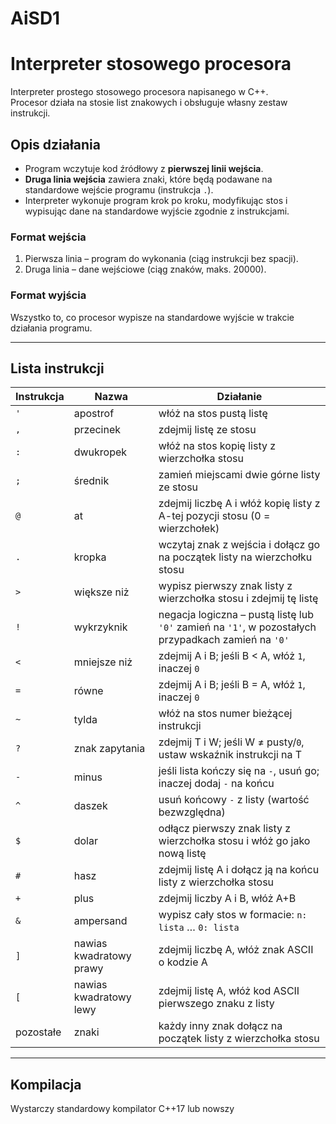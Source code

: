 # AiSD1
# Interpreter stosowego procesora

Interpreter prostego stosowego procesora napisanego w C++.  
Procesor działa na stosie list znakowych i obsługuje własny zestaw instrukcji.

## Opis działania

- Program wczytuje kod źródłowy z **pierwszej linii wejścia**.  
- **Druga linia wejścia** zawiera znaki, które będą podawane na standardowe wejście programu (instrukcja `.`).  
- Interpreter wykonuje program krok po kroku, modyfikując stos i wypisując dane na standardowe wyjście zgodnie z instrukcjami.  

### Format wejścia
1. Pierwsza linia – program do wykonania (ciąg instrukcji bez spacji).  
2. Druga linia – dane wejściowe (ciąg znaków, maks. 20000).  

### Format wyjścia
Wszystko to, co procesor wypisze na standardowe wyjście w trakcie działania programu.

---

## Lista instrukcji

| Instrukcja | Nazwa            | Działanie |
|------------|------------------|-----------|
| `'`        | apostrof         | włóż na stos pustą listę |
| `,`        | przecinek        | zdejmij listę ze stosu |
| `:`        | dwukropek        | włóż na stos kopię listy z wierzchołka stosu |
| `;`        | średnik          | zamień miejscami dwie górne listy ze stosu |
| `@`        | at               | zdejmij liczbę A i włóż kopię listy z A-tej pozycji stosu (0 = wierzchołek) |
| `.`        | kropka           | wczytaj znak z wejścia i dołącz go na początek listy na wierzchołku stosu |
| `>`        | większe niż      | wypisz pierwszy znak listy z wierzchołka stosu i zdejmij tę listę |
| `!`        | wykrzyknik       | negacja logiczna – pustą listę lub `'0'` zamień na `'1'`, w pozostałych przypadkach zamień na `'0'` |
| `<`        | mniejsze niż     | zdejmij A i B; jeśli B < A, włóż `1`, inaczej `0` |
| `=`        | równe            | zdejmij A i B; jeśli B = A, włóż `1`, inaczej `0` |
| `~`        | tylda            | włóż na stos numer bieżącej instrukcji |
| `?`        | znak zapytania   | zdejmij T i W; jeśli W ≠ pusty/`0`, ustaw wskaźnik instrukcji na T |
| `-`        | minus            | jeśli lista kończy się na `-`, usuń go; inaczej dodaj `-` na końcu |
| `^`        | daszek           | usuń końcowy `-` z listy (wartość bezwzględna) |
| `$`        | dolar            | odłącz pierwszy znak listy z wierzchołka stosu i włóż go jako nową listę |
| `#`        | hasz             | zdejmij listę A i dołącz ją na końcu listy z wierzchołka stosu |
| `+`        | plus             | zdejmij liczby A i B, włóż A+B |
| `&`        | ampersand        | wypisz cały stos w formacie: `n: lista` … `0: lista` |
| `]`        | nawias kwadratowy prawy | zdejmij liczbę A, włóż znak ASCII o kodzie A |
| `[`        | nawias kwadratowy lewy | zdejmij listę A, włóż kod ASCII pierwszego znaku z listy |
| pozostałe  | znaki            | każdy inny znak dołącz na początek listy z wierzchołka stosu |

---

## Kompilacja

Wystarczy standardowy kompilator C++17 lub nowszy

